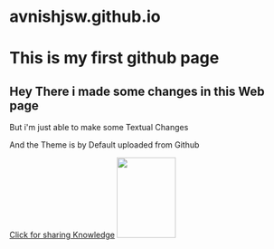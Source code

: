 # avnishjsw.github.io
<html>
  <head>
<title>Just for the sake of it!</title>
</head>
<body>

<h1> This is my first github page </h1>
<h2> Hey There i made some changes in this Web page </h2>
<p> But i'm just able to make some Textual Changes </p>
<p> And the Theme is by Default uploaded from Github </p>
<a href="https://www.quora.com"> Click for sharing Knowledge</a>
<img src="https://qph.ec.quoracdn.net/main-thumb-44038638-200-gbljoxcmopzlvzdqnfggwbggtcszlsjz.jpeg" width="104" height="142">
</body>
</html>
